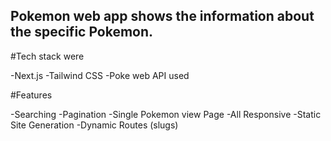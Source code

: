 ## Pokemon web app shows the information about the specific Pokemon.

#Tech stack were

-Next.js
-Tailwind CSS
-Poke web API used

#Features

-Searching
-Pagination
-Single Pokemon view Page
-All Responsive
-Static Site Generation
-Dynamic Routes (slugs)
